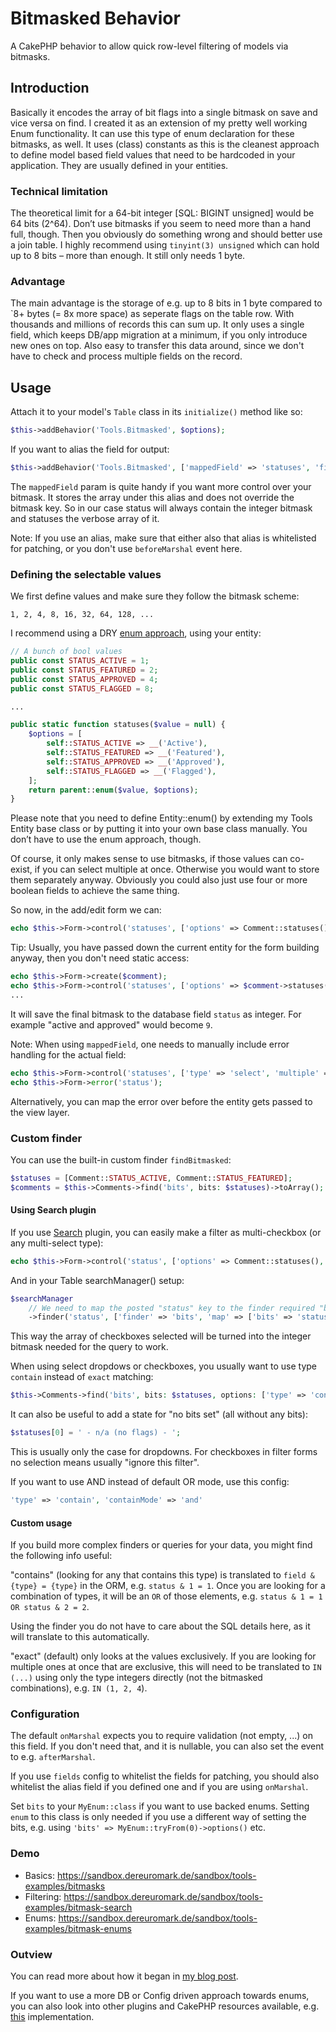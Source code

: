 # Bitmasked Behavior

A CakePHP behavior to allow quick row-level filtering of models via bitmasks.

## Introduction
Basically it encodes the array of bit flags into a single bitmask on save and vice versa on find.
I created it as an extension of my pretty well working Enum functionality. It can use this type of enum declaration for these bitmasks, as well.
It uses (class) constants as this is the cleanest approach to define model based field values that need to be hardcoded in your application.
They are usually defined in your entities.

### Technical limitation
The theoretical limit for a 64-bit integer [SQL: BIGINT unsigned] would be 64 bits (2^64).
Don’t use bitmasks if you seem to need more than a hand full, though.
Then you obviously do something wrong and should better use a join table.
I highly recommend using `tinyint(3) unsigned` which can hold up to 8 bits – more than enough. It still only needs 1 byte.

### Advantage
The main advantage is the storage of e.g. up to 8 bits in 1 byte compared to `8+ bytes (= 8x more space) as seperate flags on the table row.
With thousands and millions of records this can sum up.
It only uses a single field, which keeps DB/app migration at a minimum, if you only introduce new ones on top.
Also easy to transfer this data around, since we don't have to check and process multiple fields on the record.

## Usage
Attach it to your model's `Table` class in its `initialize()` method like so:
```php
$this->addBehavior('Tools.Bitmasked', $options);
```

If you want to alias the field for output:
```php
$this->addBehavior('Tools.Bitmasked', ['mappedField' => 'statuses', 'field' => 'status']);
```

The `mappedField` param is quite handy if you want more control over your bitmask.
It stores the array under this alias and does not override the bitmask key.
So in our case status will always contain the integer bitmask and statuses the verbose array of it.

Note: If you use an alias, make sure that either also that alias is whitelisted for patching,
or you don't use `beforeMarshal` event here.

### Defining the selectable values
We first define values and make sure they follow the bitmask scheme:
```
1, 2, 4, 8, 16, 32, 64, 128, ...
```

I recommend using a DRY [enum approach](https://www.dereuromark.de/2010/06/24/static-enums-or-semihardcoded-attributes/), using your entity:
```php
// A bunch of bool values
public const STATUS_ACTIVE = 1;
public const STATUS_FEATURED = 2;
public const STATUS_APPROVED = 4;
public const STATUS_FLAGGED = 8;

...

public static function statuses($value = null) {
    $options = [
        self::STATUS_ACTIVE => __('Active'),
        self::STATUS_FEATURED => __('Featured'),
        self::STATUS_APPROVED => __('Approved'),
        self::STATUS_FLAGGED => __('Flagged'),
    ];
    return parent::enum($value, $options);
}
```

Please note that you need to define Entity::enum() by extending my Tools Entity base class or by putting it into your own base class manually. You don’t have to use the enum approach, though.

Of course, it only makes sense to use bitmasks, if those values can co-exist, if you can select multiple at once. Otherwise you would want to store them separately anyway.
Obviously you could also just use four or more boolean fields to achieve the same thing.

So now, in the add/edit form we can:
```php
echo $this->Form->control('statuses', ['options' => Comment::statuses(), 'multiple' => 'checkbox']);
```

Tip: Usually, you have passed down the current entity for the form building anyway, then you don't need static access:
```php
echo $this->Form->create($comment);
echo $this->Form->control('statuses', ['options' => $comment->statuses(), 'multiple' => 'checkbox']);
...
```

It will save the final bitmask to the database field `status` as integer. For example "active and approved" would become `9`.

Note: When using `mappedField`, one needs to manually include error handling for the actual field:
```php
echo $this->Form->control('statuses', ['type' => 'select', 'multiple' => 'checkbox']);
echo $this->Form->error('status');
```
Alternatively, you can map the error over before the entity gets passed to the view layer.

### Custom finder
You can use the built-in custom finder `findBitmasked`:
```php
$statuses = [Comment::STATUS_ACTIVE, Comment::STATUS_FEATURED];
$comments = $this->Comments->find('bits', bits: $statuses)->toArray();
```

#### Using Search plugin
If you use [Search](https://github.com/FriendsOfCake/search/) plugin, you can easily make a filter as multi-checkbox (or any multi-select type):
```php
echo $this->Form->control('status', ['options' => Comment::statuses(), 'multiple' => 'checkbox', 'empty' => ' - no filter - ']);
```

And in your Table searchManager() setup:
```php
$searchManager
    // We need to map the posted "status" key to the finder required "bits" key
    ->finder('status', ['finder' => 'bits', 'map' => ['bits' => 'status']])
```

This way the array of checkboxes selected will be turned into the integer bitmask needed for the query to work.

When using select dropdows or checkboxes, you usually want to use type `contain` instead of `exact` matching:
```php
$this->Comments->find('bits', bits: $statuses, options: ['type' => 'contain'])->toArray();
```
It can also be useful to add a state for "no bits set" (all without any bits):
```php
$statuses[0] = ' - n/a (no flags) - ';
```
This is usually only the case for dropdowns. For checkboxes in filter forms no selection means usually "ignore this filter".

If you want to use AND instead of default OR mode, use this config:
```php
'type' => 'contain', 'containMode' => 'and'
```

#### Custom usage

If you build more complex finders or queries for your data, you might find the following info useful:

"contains" (looking for any that contains this type) is translated to `field & {type} = {type}` in the ORM, e.g. `status & 1 = 1`.
Once you are looking for a combination of types, it will be an `OR` of those elements, e.g. `status & 1 = 1 OR status & 2 = 2`.

Using the finder you do not have to care about the SQL details here, as it will translate to this automatically.

"exact" (default) only looks at the values exclusively. If you are looking for multiple ones at once that are exclusive, this will need to be translated to `IN (...)` using only the type integers directly (not the bitmasked combinations), e.g. `IN (1, 2, 4`).


### Configuration

The default `onMarshal` expects you to require validation (not empty, ...) on this field.
If you don't need that, and it is nullable, you can also set the event to e.g. `afterMarshal`.

If you use `fields` config to whitelist the fields for patching, you should also whitelist
the alias field if you defined one and if you are using `onMarshal`.

Set `bits` to your `MyEnum::class` if you want to use backed enums. Setting `enum` to this class is only needed if you use a different way of setting
the bits, e.g. using `'bits' => MyEnum::tryFrom(0)->options()` etc.

### Demo

- Basics: https://sandbox.dereuromark.de/sandbox/tools-examples/bitmasks
- Filtering: https://sandbox.dereuromark.de/sandbox/tools-examples/bitmask-search
- Enums: https://sandbox.dereuromark.de/sandbox/tools-examples/bitmask-enums

### Outview

You can read more about how it began in [my blog post](https://www.dereuromark.de/2012/02/26/bitmasked-using-bitmasks-in-cakephp/).

If you want to use a more DB or Config driven approach towards enums, you can also look into other plugins and CakePHP resources available, e.g. [this](https://github.com/CakeDC/Enum) implementation.
